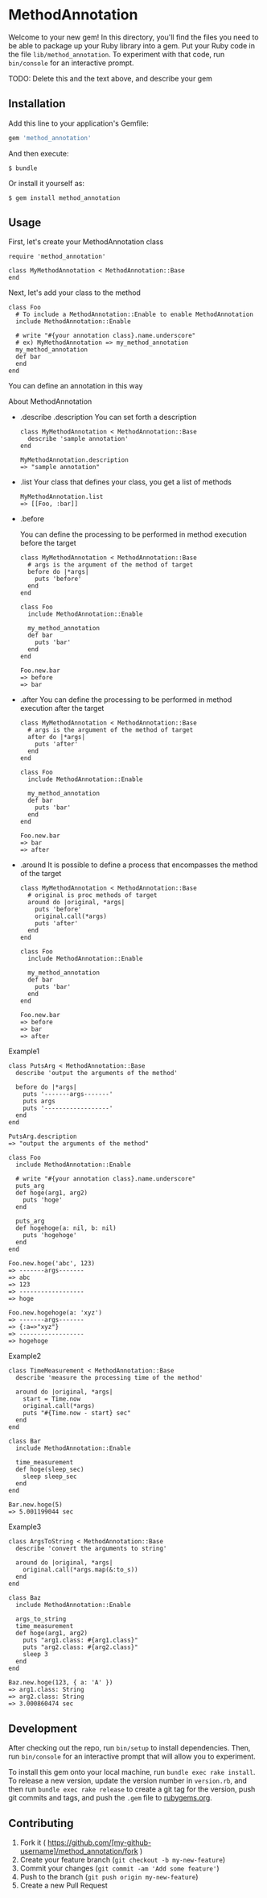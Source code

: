 # MethodAnnotation

Welcome to your new gem! In this directory, you'll find the files you need to be able to package up your Ruby library into a gem. Put your Ruby code in the file `lib/method_annotation`. To experiment with that code, run `bin/console` for an interactive prompt.

TODO: Delete this and the text above, and describe your gem

## Installation

Add this line to your application's Gemfile:

```ruby
gem 'method_annotation'
```

And then execute:

    $ bundle

Or install it yourself as:

    $ gem install method_annotation

## Usage

First, let's create your MethodAnnotation class

    require 'method_annotation'

    class MyMethodAnnotation < MethodAnnotation::Base
    end

Next, let's add your class to the method

    class Foo
      # To include a MethodAnnotation::Enable to enable MethodAnnotation
      include MethodAnnotation::Enable

      # write "#{your annotation class}.name.underscore"
      # ex) MyMethodAnnotation => my_method_annotation
      my_method_annotation
      def bar
      end
    end

You can define an annotation in this way


About MethodAnnotation
- .describe .description
  You can set forth a description

      class MyMethodAnnotation < MethodAnnotation::Base
        describe 'sample annotation'
      end

      MyMethodAnnotation.description
      => "sample annotation"

- .list
  Your class that defines your class, you get a list of methods

      MyMethodAnnotation.list
      => [[Foo, :bar]]

- .before

  You can define the processing to be performed in method execution before the target

      class MyMethodAnnotation < MethodAnnotation::Base
        # args is the argument of the method of target
        before do |*args|
          puts 'before'
        end
      end
    
      class Foo
        include MethodAnnotation::Enable

        my_method_annotation
        def bar
          puts 'bar'
        end
      end

      Foo.new.bar
      => before
      => bar

- .after
  You can define the processing to be performed in method execution after the target

      class MyMethodAnnotation < MethodAnnotation::Base
        # args is the argument of the method of target
        after do |*args|
          puts 'after'
        end
      end
    
      class Foo
        include MethodAnnotation::Enable

        my_method_annotation
        def bar
          puts 'bar'
        end
      end

      Foo.new.bar
      => bar
      => after

- .around
  It is possible to define a process that encompasses the method of the target

      class MyMethodAnnotation < MethodAnnotation::Base
        # original is proc methods of target
        around do |original, *args| 
          puts 'before'
          original.call(*args)
          puts 'after'
        end
      end
    
      class Foo
        include MethodAnnotation::Enable

        my_method_annotation
        def bar
          puts 'bar'
        end
      end

      Foo.new.bar
      => before
      => bar
      => after

Example1

    class PutsArg < MethodAnnotation::Base
      describe 'output the arguments of the method'

      before do |*args| 
        puts '-------args-------'
        puts args 
        puts '------------------'
      end
    end
    
    PutsArg.description
    => "output the arguments of the method"    

    class Foo
      include MethodAnnotation::Enable

      # write "#{your annotation class}.name.underscore"
      puts_arg
      def hoge(arg1, arg2)
        puts 'hoge'
      end

      puts_arg
      def hogehoge(a: nil, b: nil)
        puts 'hogehoge'
      end
    end   

    Foo.new.hoge('abc', 123)
    => -------args-------
    => abc
    => 123
    => ------------------
    => hoge
    
    Foo.new.hogehoge(a: 'xyz')
    => -------args-------
    => {:a=>"xyz"}
    => ------------------
    => hogehoge

Example2

    class TimeMeasurement < MethodAnnotation::Base
      describe 'measure the processing time of the method'

      around do |original, *args| 
        start = Time.now
        original.call(*args)
        puts "#{Time.now - start} sec"
      end
    end
    
    class Bar
      include MethodAnnotation::Enable
      
      time_measurement
      def hoge(sleep_sec)
        sleep sleep_sec
      end
    end
    
    Bar.new.hoge(5)
    => 5.001199044 sec

Example3

    class ArgsToString < MethodAnnotation::Base
      describe 'convert the arguments to string'

      around do |original, *args| 
        original.call(*args.map(&:to_s))
      end
    end
    
    class Baz
      include MethodAnnotation::Enable

      args_to_string
      time_measurement
      def hoge(arg1, arg2)
        puts "arg1.class: #{arg1.class}"
        puts "arg2.class: #{arg2.class}"
        sleep 3
      end
    end

    Baz.new.hoge(123, { a: 'A' })
    => arg1.class: String
    => arg2.class: String
    => 3.000860474 sec

## Development

After checking out the repo, run `bin/setup` to install dependencies. Then, run `bin/console` for an interactive prompt that will allow you to experiment.

To install this gem onto your local machine, run `bundle exec rake install`. To release a new version, update the version number in `version.rb`, and then run `bundle exec rake release` to create a git tag for the version, push git commits and tags, and push the `.gem` file to [rubygems.org](https://rubygems.org).

## Contributing

1. Fork it ( https://github.com/[my-github-username]/method_annotation/fork )
2. Create your feature branch (`git checkout -b my-new-feature`)
3. Commit your changes (`git commit -am 'Add some feature'`)
4. Push to the branch (`git push origin my-new-feature`)
5. Create a new Pull Request

